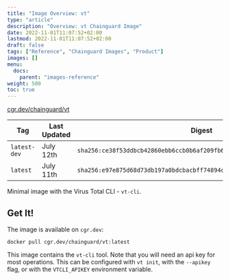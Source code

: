 ```yaml
---
title: "Image Overview: vt"
type: "article"
description: "Overview: vt Chainguard Image"
date: 2022-11-01T11:07:52+02:00
lastmod: 2022-11-01T11:07:52+02:00
draft: false
tags: ["Reference", "Chainguard Images", "Product"]
images: []
menu:
  docs:
    parent: "images-reference"
weight: 500
toc: true
---
```


[cgr.dev/chainguard/vt](https://github.com/chainguard-images/images/tree/main/images/vt)

| Tag          | Last Updated | Digest                                                                    |
|--------------|--------------|---------------------------------------------------------------------------|
| `latest-dev` | July 12th    | `sha256:ce38f53ddbcb42860ebb6ccb0b6af209fb6d6ecca39f822e79c6744f45260196` |
| `latest`     | July 11th    | `sha256:e97e875d68d73db197a0bdcbacbff74894ce07a7ff8232d92d268b171ad6c9fd` |



Minimal image with the Virus Total CLI - `vt-cli`.

## Get It!

The image is available on `cgr.dev`:

```
docker pull cgr.dev/chainguard/vt:latest
```

This image contains the `vt-cli` tool.
Note that you will need an api key for most operations.
This can be configured with `vt init`, with the `--apikey` flag, or with the `VTCLI_APIKEY` environment variable.
